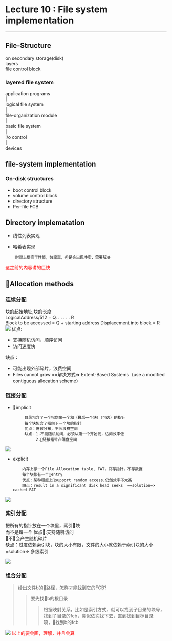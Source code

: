 
# Lecture 10  :  File  system implementation

------

## File-Structure    

on secondary storage(disk)  
layers  
file control block

###  layered file system  

application  programs  
|  
logical file system    
|  
file-organization module    
|  
basic file system    
|  
i/o control   
|      
devices     

## file-system implementation  

### On-disk structures   
* boot control block   
* volume control block   
* directory structure   
* Per-file FCB  

## Directory implematation  
* 线性列表实现  
* 哈希表实现     

       时间上提高了性能，效率高，但是会出现冲突，需要解决     
<font color=red>这之前的内容讲的巨快</font>
## Allocation methods  

### 连续分配  
块的起始地址,块的长度  
LogicalAddress/512 = Q. . . . . . R  
Block  to  be  accessed  =  Q  +  starting  address  Displacement  into  block  =  R  
<img src="https://s26.postimg.cc/9z7n9atjt/2018-06-01_10.58.57.png">
优点:  
* 支持随机访问，顺序访问  
* 访问速度快  

缺点：
* 可能出现外部碎片，浪费空间
* Files cannot grow ==解决方式=> Extent-Based  Systems（use a modified contiguous allocation  scheme）  


### 链接分配  
* implicit  

           目录包含了一个指向第一个和（最后一个块）（可选）的指针  
           每个块包含了指向下一个块的指针  
           优点：离散分布，不会浪费空间 
           缺点：1.不能随机访问，必须从第一个开始找，访问效率低  
                2.链接指针占磁盘空间     
<img src="https://s26.postimg.cc/chtc9u2dl/2018-06-01_11.18.17.png" >  

* explicit  

          内存上存一个File Allocation table, FAT，只存指针，不存数据  
          每个块都有一个entry  
          优点：某种程度上support random access,仍然效率不太高    
          缺点：result in a significant disk head seeks  ==solution=>  cached FAT   
<img src="https://s26.postimg.cc/rdrvhlt9l/2018-06-01_11.29.10.png">  

### 索引分配  
把所有的指针放在一个块里，索引块  
而不是每一个
优点:支持随机访问  
    不会产生随机碎片  
缺点：过度依赖索引块，块的大小有限，文件的大小就依赖于索引块的大小  =solution=> 多级索引  

<img src="https://s26.postimg.cc/3mshzjqih/2018-06-01_11.34.22.png">
           

### 组合分配  

> 给出文件b的路径，怎样才能找到它的FCB?  
>> 要先找b的根目录  
>>> 根据映射关系，比如是索引方式，就可以找到子目录的块号，找到子目录的fcb，类似依次找下去，直到找到目标目录项，找到b的fcb  

<img src="https://s26.postimg.cc/8zhcdom4p/QQ20180601-0.jpg">
<font color=red>以上的要会画，理解，并且会算</font>

   








